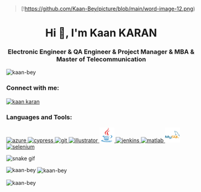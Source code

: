 >  [!https://github.com/Kaan-Bey/picture/blob/main/word-image-12.png)
<h1 align="center">Hi 👋, I'm Kaan KARAN</h1>
<h3 align="center">Electronic Engineer & QA Engineer & Project Manager & MBA & Master of Telecommunication</h3>

<p align="left"> <img src="https://komarev.com/ghpvc/?username=kaan-bey&label=Profile%20views&color=0e75b6&style=flat" alt="kaan-bey" /> </p>

<h3 align="left">Connect with me:</h3>
<p align="left">
<a href="https://linkedin.com/in/kaan karan" target="blank"><img align="center" src="https://raw.githubusercontent.com/rahuldkjain/github-profile-readme-generator/master/src/images/icons/Social/linked-in-alt.svg" alt="kaan karan" height="30" width="40" /></a>
</p>

<h3 align="left">Languages and Tools:</h3>
<p align="left"> <a href="https://azure.microsoft.com/en-in/" target="_blank" rel="noreferrer"> <img src="https://www.vectorlogo.zone/logos/microsoft_azure/microsoft_azure-icon.svg" alt="azure" width="40" height="40"/> </a> <a href="https://www.cypress.io" target="_blank" rel="noreferrer"> <img src="https://raw.githubusercontent.com/simple-icons/simple-icons/6e46ec1fc23b60c8fd0d2f2ff46db82e16dbd75f/icons/cypress.svg" alt="cypress" width="40" height="40"/> </a> <a href="https://git-scm.com/" target="_blank" rel="noreferrer"> <img src="https://www.vectorlogo.zone/logos/git-scm/git-scm-icon.svg" alt="git" width="40" height="40"/> </a> <a href="https://www.adobe.com/in/products/illustrator.html" target="_blank" rel="noreferrer"> <img src="https://www.vectorlogo.zone/logos/adobe_illustrator/adobe_illustrator-icon.svg" alt="illustrator" width="40" height="40"/> </a> <a href="https://www.java.com" target="_blank" rel="noreferrer"> <img src="https://raw.githubusercontent.com/devicons/devicon/master/icons/java/java-original.svg" alt="java" width="40" height="40"/> </a> <a href="https://www.jenkins.io" target="_blank" rel="noreferrer"> <img src="https://www.vectorlogo.zone/logos/jenkins/jenkins-icon.svg" alt="jenkins" width="40" height="40"/> </a> <a href="https://www.mathworks.com/" target="_blank" rel="noreferrer"> <img src="https://upload.wikimedia.org/wikipedia/commons/2/21/Matlab_Logo.png" alt="matlab" width="40" height="40"/> </a> <a href="https://www.mysql.com/" target="_blank" rel="noreferrer"> <img src="https://raw.githubusercontent.com/devicons/devicon/master/icons/mysql/mysql-original-wordmark.svg" alt="mysql" width="40" height="40"/> </a> <a href="https://www.selenium.dev" target="_blank" rel="noreferrer"> <img src="https://raw.githubusercontent.com/detain/svg-logos/780f25886640cef088af994181646db2f6b1a3f8/svg/selenium-logo.svg" alt="selenium" width="40" height="40"/> </a> </p>

![snake gif](https://github.com/Kaan-Bey/Kaan-Bey/blob/output/github-contribution-grid-snake.gif)
<p><img align="left" src="https://github-readme-stats.vercel.app/api/top-langs?username=kaan-bey&show_icons=true&locale=en&layout=compact" alt="kaan-bey" /></p>

<p>&nbsp;<img align="center" src="https://github-readme-stats.vercel.app/api?username=kaan-bey&show_icons=true&locale=en" alt="kaan-bey" /></p>

<p><img align="center" src="https://github-readme-streak-stats.herokuapp.com/?user=kaan-bey&" alt="kaan-bey" /></p>


